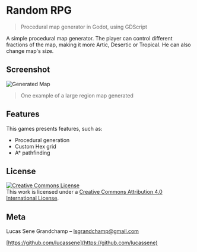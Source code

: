 # Random RPG
> Procedural map generator in Godot, using GDScript

A simple procedural map generator. The player can control different fractions of the map, making it more Artic, Desertic or Tropical. He can also change map's size.

## Screenshot
![Generated Map](https://i.ibb.co/7W5Ssz4/random-RPG-screenshot.jpg)
> One example of a large region map generated

## Features

This games presents features, such as:
- Procedural generation
- Custom Hex grid
- A* pathfinding

## License
<a rel="license" href="http://creativecommons.org/licenses/by/4.0/"><img alt="Creative Commons License" style="border-width:0" src="https://i.creativecommons.org/l/by/4.0/88x31.png" /></a><br />This work is licensed under a <a rel="license" href="http://creativecommons.org/licenses/by/4.0/">Creative Commons Attribution 4.0 International License</a>.

## Meta

Lucas Sene Grandchamp – lsgrandchamp@gmail.com

[https://github.com/lucassene](https://github.com/lucassene)
